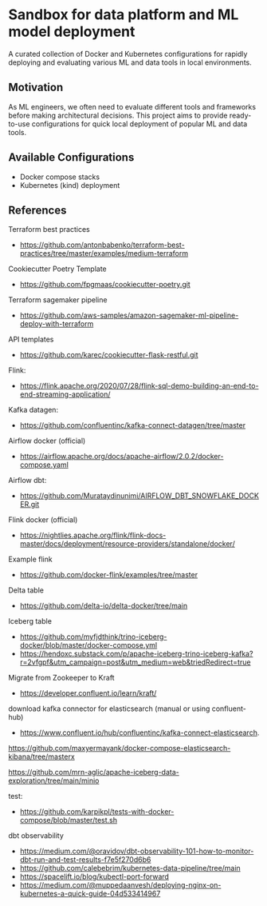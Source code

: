 # Sandbox for data platform and ML model deployment

A curated collection of Docker and Kubernetes configurations for rapidly deploying and evaluating various ML and data tools in local environments.

## Motivation
As ML engineers, we often need to evaluate different tools and frameworks before making architectural decisions.
This project aims to provide ready-to-use configurations for quick local deployment of popular ML and data tools.

## Available Configurations
- Docker compose stacks
- Kubernetes (kind) deployment


## References
Terraform best practices
- https://github.com/antonbabenko/terraform-best-practices/tree/master/examples/medium-terraform

Cookiecutter Poetry Template
- https://github.com/fpgmaas/cookiecutter-poetry.git

Terraform sagemaker pipeline
- https://github.com/aws-samples/amazon-sagemaker-ml-pipeline-deploy-with-terraform

API templates
- https://github.com/karec/cookiecutter-flask-restful.git

Flink:
- https://flink.apache.org/2020/07/28/flink-sql-demo-building-an-end-to-end-streaming-application/

Kafka datagen:
- https://github.com/confluentinc/kafka-connect-datagen/tree/master

Airflow docker (official)
- https://airflow.apache.org/docs/apache-airflow/2.0.2/docker-compose.yaml

Airflow dbt:
- https://github.com/Murataydinunimi/AIRFLOW_DBT_SNOWFLAKE_DOCKER.git

Flink docker (official)
- https://nightlies.apache.org/flink/flink-docs-master/docs/deployment/resource-providers/standalone/docker/

Example flink
- https://github.com/docker-flink/examples/tree/master

Delta table
- https://github.com/delta-io/delta-docker/tree/main

Iceberg table
- https://github.com/myfjdthink/trino-iceberg-docker/blob/master/docker-compose.yml
- https://hendoxc.substack.com/p/apache-iceberg-trino-iceberg-kafka?r=2vfgpf&utm_campaign=post&utm_medium=web&triedRedirect=true

Migrate from Zookeeper to Kraft
- https://developer.confluent.io/learn/kraft/

download kafka connector for elasticsearch (manual or using confluent-hub)
- https://www.confluent.io/hub/confluentinc/kafka-connect-elasticsearch.

https://github.com/maxyermayank/docker-compose-elasticsearch-kibana/tree/masterx

https://github.com/mrn-aglic/apache-iceberg-data-exploration/tree/main/minio

test:
- https://github.com/karpikpl/tests-with-docker-compose/blob/master/test.sh

dbt observability
- https://medium.com/@oravidov/dbt-observability-101-how-to-monitor-dbt-run-and-test-results-f7e5f270d6b6
- https://github.com/calebebrim/kubernetes-data-pipeline/tree/main
- https://spacelift.io/blog/kubectl-port-forward
- https://medium.com/@muppedaanvesh/deploying-nginx-on-kubernetes-a-quick-guide-04d533414967
